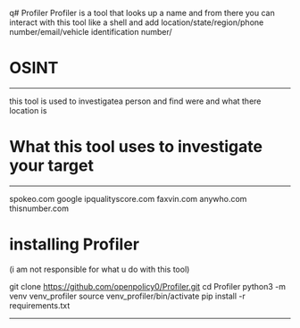 q# Profiler
Profiler is a tool that looks up a name and from there you can interact with this tool like a shell and add location/state/region/phone number/email/vehicle identification number/ 


# OSINT
----------------------------------------------------------------------------------------------------------------------
this tool is used to investigatea person and find were and what there location is

# What this tool uses to investigate your target
----------------------------------------------------------------------------------------------------------------------
spokeo.com
google
ipqualityscore.com
faxvin.com
anywho.com
thisnumber.com

# installing Profiler

(i am not responsible for what u do with this tool)


git clone https://github.com/openpolicy0/Profiler.git
cd Profiler 
python3 -m venv venv_profiler
source venv_profiler/bin/activate
pip install -r requirements.txt 

----------------------------------------------------------------------------------------------------------------------
